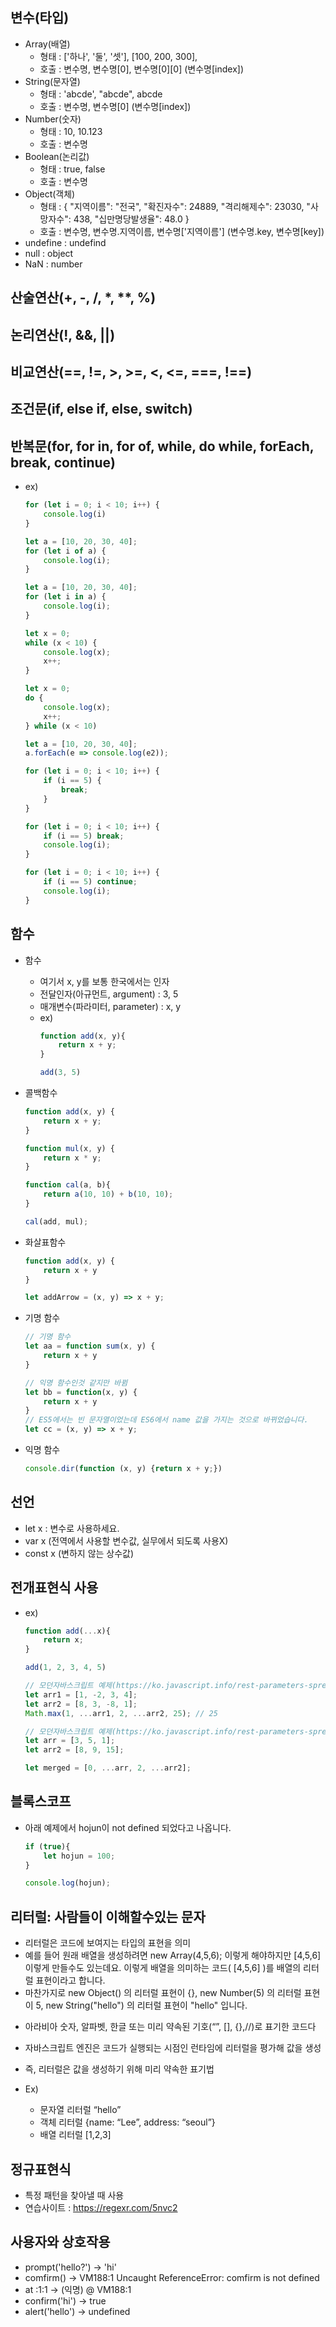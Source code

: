 ## 변수(타입)

-   Array(배열)
    -   형태 : ['하나', '둘', '셋'], [100, 200, 300],
    -   호출 : 변수명, 변수명[0], 변수명[0][0] (변수명[index])
-   String(문자열)
    -   형태 : 'abcde', "abcde", abcde
    -   호출 : 변수명, 변수명[0] (변수명[index])
-   Number(숫자)
    -   형태 : 10, 10.123
    -   호출 : 변수명
-   Boolean(논리값)
    -   형태 : true, false
    -   호출 : 변수명
-   Object(객체)
    -   형태 : {
        "지역이름": "전국",
        "확진자수": 24889,
        "격리해제수": 23030,
        "사망자수": 438,
        "십만명당발생율": 48.0
        }
    -   호출 : 변수명, 변수명.지역이름, 변수명['지역이름'] (변수명.key, 변수명[key])
-   undefine : undefind
-   null : object
-   NaN : number

## 산술연산(+, -, /, \*, \*\*, %)

## 논리연산(!, &&, ||)

## 비교연산(==, !=, >, >=, <, <=, ===, !==)

## 조건문(if, else if, else, switch)

## 반복문(for, for in, for of, while, do while, forEach, break, continue)

-   ex)
    ```js
    for (let i = 0; i < 10; i++) {
        console.log(i)
    }
    ```
    ```js
    let a = [10, 20, 30, 40];
    for (let i of a) {
        console.log(i);
    }
    ```
    ```js
    let a = [10, 20, 30, 40];
    for (let i in a) {
        console.log(i);
    }
    ```
    ```js
    let x = 0;
    while (x < 10) {
        console.log(x);
        x++;
    }
    ```
    ```js
    let x = 0;
    do {
        console.log(x);
        x++;
    } while (x < 10)
    ```
    ```js
    let a = [10, 20, 30, 40];
    a.forEach(e => console.log(e2));
    ```
    ```js
    for (let i = 0; i < 10; i++) {
        if (i == 5) {
            break;
        }
    }
    ```
    ```js
    for (let i = 0; i < 10; i++) {
        if (i == 5) break;
        console.log(i);
    }
    ```
    ```js
    for (let i = 0; i < 10; i++) {
        if (i == 5) continue;
        console.log(i);
    }
    ```

## 함수

-   함수

    -   여기서 x, y를 보통 한국에서는 인자
    -   전달인자(아규먼트, argument) : 3, 5
    -   매개변수(파라미터, parameter) : x, y

    *   ex)
        ```js
        function add(x, y){
            return x + y;
        }

        add(3, 5)
        ```

-   콜백함수

    ```js
    function add(x, y) {
        return x + y;
    }
    ```

    ```js
    function mul(x, y) {
        return x * y;
    }
    ```

    ```js
    function cal(a, b){
        return a(10, 10) + b(10, 10);
    }

    cal(add, mul);
    ```

-   화살표함수

    ```js
    function add(x, y) {
        return x + y
    }

    let addArrow = (x, y) => x + y;
    ```

-   기명 함수

    ```js
    // 기명 함수
    let aa = function sum(x, y) {
        return x + y
    }

    // 익명 함수인것 같지만 바뀜
    let bb = function(x, y) {
        return x + y
    }
    // ES5에서는 빈 문자열이었는데 ES6에서 name 값을 가지는 것으로 바뀌었습니다.
    let cc = (x, y) => x + y;
    ```
    
- 익명 함수
    ```js
    console.dir(function (x, y) {return x + y;})
    ```

## 선언

-   let x : 변수로 사용하세요.
-   var x (전역에서 사용할 변수값, 실무에서 되도록 사용X)
-   const x (변하지 않는 상수값)

## 전개표현식 사용

-   ex)

    ```js
    function add(...x){
        return x;
    }

    add(1, 2, 3, 4, 5)
    ```
    
    ```js
    // 모던자바스크립트 예제(https://ko.javascript.info/rest-parameters-spread)
    let arr1 = [1, -2, 3, 4];
    let arr2 = [8, 3, -8, 1];
    Math.max(1, ...arr1, 2, ...arr2, 25); // 25
    ```

    ```js
    // 모던자바스크립트 예제(https://ko.javascript.info/rest-parameters-spread)
    let arr = [3, 5, 1];
    let arr2 = [8, 9, 15];

    let merged = [0, ...arr, 2, ...arr2];
    ```

## 블록스코프

-   아래 예제에서 hojun이 not defined 되었다고 나옵니다.

    ```js
    if (true){
        let hojun = 100;
    }

    console.log(hojun);
    ```

## 리터럴: 사람들이 이해할수있는 문자
* 리터럴은 코드에 보여지는 타입의 표현을 의미
* 예를 들어 원래 배열을 생성하려면
new Array(4,5,6); 이렇게 해야하지만 [4,5,6] 이렇게 만들수도 있는데요. 이렇게 배열을 의미하는 코드( [4,5,6] )를 배열의 리터럴 표현이라고 합니다.
* 마찬가지로 new Object() 의 리터럴 표현이 {}, new Number(5) 의 리터럴 표현이 5, new String("hello") 의 리터럴 표현이 "hello" 입니다.

-   아라비아 숫자, 알파벳, 한글 또는 미리 약속된 기호(“”, [], {},//)로 표기한 코드다

-   자바스크립트 엔진은 코드가 실행되는 시점인 런타임에 리터럴을 평가해 값을 생성
-   즉, 리터럴은 값을 생성하기 위해 미리 약속한 표기법

-   Ex)
    -   문자열 리터럴 “hello”
    -   객체 리터럴 {name: “Lee”, address: “seoul”}
    -   배열 리터럴 [1,2,3]

## 정규표현식
* 특정 패턴을 찾아낼 때 사용
* 연습사이트 : https://regexr.com/5nvc2

## 사용자와 상호작용
-   prompt('hello?')
    -> 'hi'
-   comfirm()
    -> VM188:1 Uncaught ReferenceError: comfirm is not defined
-   at <anonymous>:1:1
    -> (익명) @ VM188:1
-   confirm('hi')
    -> true
-   alert('hello')
    -> undefined
